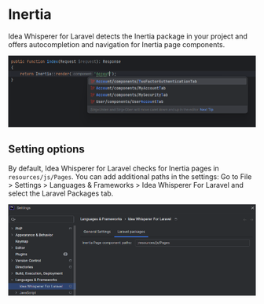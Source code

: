# Inertia

Idea Whisperer for Laravel detects the Inertia package in your project and offers autocompletion
and navigation for Inertia page components.

![Code generation](./images/packages/inertia/inertia-class-facade.png)

## Setting options

By default, Idea Whisperer for Laravel checks for Inertia pages in `resources/js/Pages`.
You can add additional paths in the settings:
Go to File > Settings > Languages & Frameworks > Idea Whisperer For Laravel and select the Laravel Packages tab.

![Settings Laravel packages](./images/settings/laravel-packages-settings.png)

